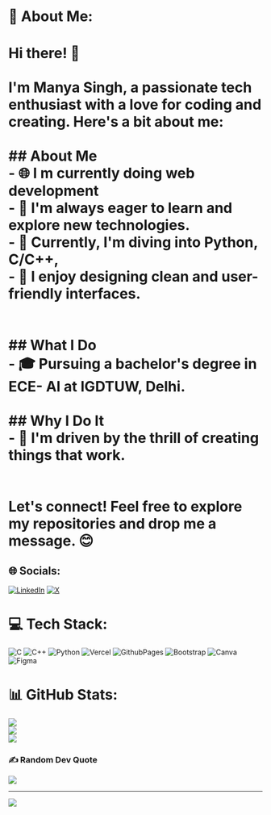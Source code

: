# 💫 About Me:
# Hi there! 👋<br><br>I'm Manya Singh, a passionate tech enthusiast with a love for coding and creating. Here's a bit about me:<br><br>## About Me<br>- 🌐 I m currently doing **web development** <br>- 🚀 I'm always eager to learn and explore new technologies.<br>- 🌱 Currently, I'm diving into **Python**, **C/C++**, <br>- 🎨 I enjoy designing clean and user-friendly interfaces.<br><br><br>## What I Do<br>- 🎓 Pursuing a bachelor's degree in **ECE- AI** at IGDTUW, Delhi.<br><br>## Why I Do It<br>- 🌟 I'm driven by the thrill of creating things that work.<br><br><br>Let's connect! Feel free to explore my repositories and drop me a message. 😊<br>


## 🌐 Socials:
[![LinkedIn](https://img.shields.io/badge/LinkedIn-%230077B5.svg?logo=linkedin&logoColor=white)](https://linkedin.com/in/https://www.linkedin.com/in/manya-singh-7a814327b/) [![X](https://img.shields.io/badge/X-black.svg?logo=X&logoColor=white)](https://x.com/@manyasingh297) 

# 💻 Tech Stack:
![C](https://img.shields.io/badge/c-%2300599C.svg?style=for-the-badge&logo=c&logoColor=white) ![C++](https://img.shields.io/badge/c++-%2300599C.svg?style=for-the-badge&logo=c%2B%2B&logoColor=white) ![Python](https://img.shields.io/badge/python-3670A0?style=for-the-badge&logo=python&logoColor=ffdd54) ![Vercel](https://img.shields.io/badge/vercel-%23000000.svg?style=for-the-badge&logo=vercel&logoColor=white) ![GithubPages](https://img.shields.io/badge/github%20pages-121013?style=for-the-badge&logo=github&logoColor=white) ![Bootstrap](https://img.shields.io/badge/bootstrap-%238511FA.svg?style=for-the-badge&logo=bootstrap&logoColor=white) ![Canva](https://img.shields.io/badge/Canva-%2300C4CC.svg?style=for-the-badge&logo=Canva&logoColor=white) ![Figma](https://img.shields.io/badge/figma-%23F24E1E.svg?style=for-the-badge&logo=figma&logoColor=white)
# 📊 GitHub Stats:
![](https://github-readme-stats.vercel.app/api?username=manyaigdtuw&theme=dark&hide_border=false&include_all_commits=false&count_private=false)<br/>
![](https://github-readme-streak-stats.herokuapp.com/?user=manyaigdtuw&theme=dark&hide_border=false)<br/>
![](https://github-readme-stats.vercel.app/api/top-langs/?username=manyaigdtuw&theme=dark&hide_border=false&include_all_commits=false&count_private=false&layout=compact)

### ✍️ Random Dev Quote
![](https://quotes-github-readme.vercel.app/api?type=horizontal&theme=radical)

---
[![](https://visitcount.itsvg.in/api?id=manyaigdtuw&icon=0&color=0)](https://visitcount.itsvg.in)

<!-- Proudly created with GPRM ( https://gprm.itsvg.in ) -->
